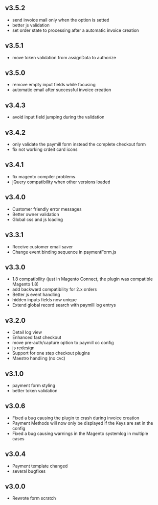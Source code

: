 ## v3.5.2
 * send invoice mail only when the option is setted
 * better js validation
 * set order state to processing after a automatic invoice creation

## v3.5.1
 * move token validation from assignData to authorize

## v3.5.0
 * remove empty input fields while focusing
 * automatic email after successful invoice creation

## v3.4.3
 * avoid input field jumping during the validation

## v3.4.2
 * only validate the paymill form instead the complete checkout form
 * fix not working crdeit card icons

## v3.4.1
 * fix magento compiler problems
 * jQuery compatibility when other versions loaded

## v3.4.0
 * Customer friendly error messages
 * Better owner validation
 * Global css and js loading

## v3.3.1
 * Receive customer email saver
 * Change event binding sequence in paymentForm.js

## v3.3.0
 * 1.8 compatibility (just in Magento Connect, the plugin was compatible Magento 1.8)
 * add backward compatibility for 2.x orders
 * Better js event handling
 * hidden inputs fields now unique
 * Extend global record search with paymill log entrys

## v3.2.0
 * Detail log view
 * Enhanced fast checkout
 * move pre-auth/capture option to paymill cc config
 * js redesign
 * Support for one step checkout plugins
 * Maestro handling (no cvc)

## v3.1.0
 * payment form styling
 * better token validation

## v3.0.6
 * Fixed a bug causing the plugin to crash during invoice creation 
 * Payment Methods will now only be displayed if the Keys are set in the config
 * Fixed a bug causing warnings in the Magento systemlog in multiple cases

## v3.0.4
 * Payment template changed 
 * several bugfixes

## v3.0.0

 * Rewrote form scratch